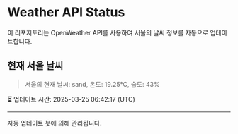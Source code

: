 
# Weather API Status

이 리포지토리는 OpenWeather API를 사용하여 서울의 날씨 정보를 자동으로 업데이트합니다.

## 현재 서울 날씨
> 서울의 현재 날씨: sand, 온도: 19.25°C, 습도: 43%

⏳ 업데이트 시간: 2025-03-25 06:42:17 (UTC)

---
자동 업데이트 봇에 의해 관리됩니다.
